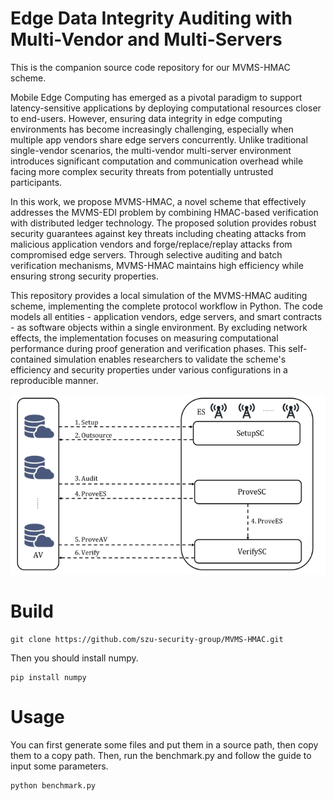 # Edge Data Integrity Auditing with Multi-Vendor and Multi-Servers

This is the companion source code repository for our MVMS-HMAC scheme.

Mobile Edge Computing has emerged as a pivotal paradigm to support latency-sensitive applications by deploying computational resources closer to end-users. However, ensuring data integrity in edge computing environments has become increasingly challenging, especially when multiple app vendors share edge servers concurrently. Unlike traditional single-vendor scenarios, the multi-vendor multi-server environment introduces significant computation and communication overhead while facing more complex security threats from potentially untrusted participants.

In this work, we propose MVMS-HMAC, a novel scheme that effectively addresses the MVMS-EDI problem by combining HMAC-based verification with distributed ledger technology. The proposed solution provides robust security guarantees against key threats including cheating attacks from malicious application vendors and forge/replace/replay attacks from compromised edge servers. Through selective auditing and batch verification mechanisms, MVMS-HMAC maintains high efficiency while ensuring strong security properties.

This repository provides a local simulation of the MVMS-HMAC auditing scheme, implementing the complete protocol workflow in Python. The code models all entities - application vendors, edge servers, and smart contracts - as software objects within a single environment. By excluding network effects, the implementation focuses on measuring computational performance during proof generation and verification phases. This self-contained simulation enables researchers to validate the scheme's efficiency and security properties under various configurations in a reproducible manner.

![MVMS_HMAC System Model](mvms-hmac.png)

# Build
```
git clone https://github.com/szu-security-group/MVMS-HMAC.git
```
Then you should install numpy.
```
pip install numpy
```
# Usage
You can first generate some files and put them in a source path, then copy them to a copy path.
Then, run the benchmark.py and follow the guide to input some parameters.
```
python benchmark.py
```


